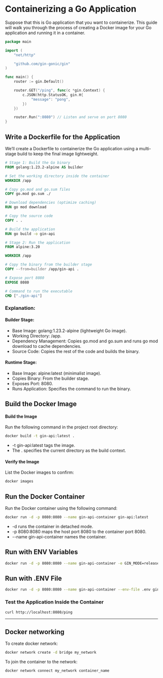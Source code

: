 # Containerizing a Go Application

Suppose that this is Go application that you want to containerize. This guide will walk you through the process of
creating a Docker image for your Go application and running it in a container.

```go
package main

import (
	"net/http"

	"github.com/gin-gonic/gin"
)

func main() {
	router := gin.Default()

	router.GET("/ping", func(c *gin.Context) {
		c.JSON(http.StatusOK, gin.H{
			"message": "pong",
		})
	})

	router.Run(":8080") // Listen and serve on port 8080
}
```

## Write a Dockerfile for the Application

We’ll create a Dockerfile to containerize the Go application using a multi-stage build to keep the final image
lightweight.

```Dockerfile
# Stage 1: Build the Go binary
FROM golang:1.23.2-alpine AS builder

# Set the working directory inside the container
WORKDIR /app

# Copy go.mod and go.sum files
COPY go.mod go.sum ./

# Download dependencies (optimize caching)
RUN go mod download

# Copy the source code
COPY . .

# Build the application
RUN go build -o gin-api

# Stage 2: Run the application
FROM alpine:3.20

WORKDIR /app

# Copy the binary from the builder stage
COPY --from=builder /app/gin-api .

# Expose port 8080
EXPOSE 8080

# Command to run the executable
CMD ["./gin-api"]
```

### Explanation:

#### Builder Stage:

- Base Image: golang:1.23.2-alpine (lightweight Go image).
- Working Directory: /app.
- Dependency Management: Copies go.mod and go.sum and runs go mod download to cache dependencies.
- Source Code: Copies the rest of the code and builds the binary.

#### Runtime Stage:

- Base Image: alpine:latest (minimalist image).
- Copies Binary: From the builder stage.
- Exposes Port: 8080.
- Runs Application: Specifies the command to run the binary.

## Build the Docker Image

#### Build the Image

Run the following command in the project root directory:

```bash
docker build -t gin-api:latest .
```

- -t gin-api:latest tags the image.
- The . specifies the current directory as the build context.

#### Verify the Image

List the Docker images to confirm:

```bash
docker images
```

## Run the Docker Container

Run the Docker container using the following command:

```bash
docker run -d -p 8080:8080 --name gin-api-container gin-api:latest
```

- -d runs the container in detached mode.
- -p 8080:8080 maps the host port 8080 to the container port 8080.
- --name gin-api-container names the container.

## Run with ENV Variables

```bash
docker run -d -p 8080:8080 --name gin-api-container -e GIN_MODE=release gin-api:latest
```

## Run with .ENV File

```bash
docker run -d -p 8080:8080 --name gin-api-container --env-file .env gin-api:latest
```

### Test the Application Inside the Container

```bash
curl http://localhost:8080/ping
```

-------------------
## Docker networking

To create docker network:

```bash
docker network create -d bridge my_network 
```

To join the container to the network:

```bash
docker network connect my_network container_name
```
